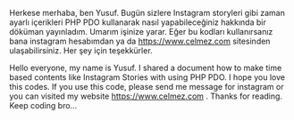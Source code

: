 Herkese merhaba, ben Yusuf. Bugün sizlere Instagram storyleri gibi zaman ayarlı içerikleri PHP PDO kullanarak nasıl yapabileceğiniz hakkında bir döküman yayınladım.
Umarım işinize yarar. Eğer bu kodları kullanırsanız bana instagram hesabımdan ya da https://www.celmez.com sitesinden ulaşabilirsiniz. Her şey için teşekkürler.

Hello everyone, my name is Yusuf. I shared a document how to make time based contents like Instagram Stories with using PHP PDO. I hope you love this codes.
If you use this code, please send me message for instagram or you can visited my website https://www.celmez.com . Thanks for reading. Keep coding bro...
